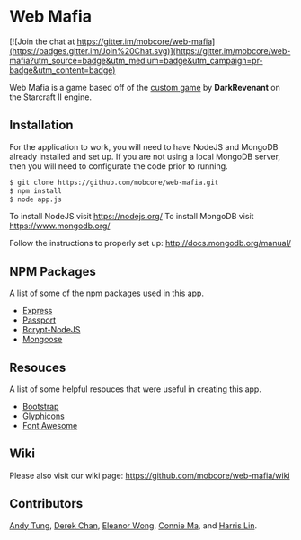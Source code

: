 # Web Mafia

[![Join the chat at https://gitter.im/mobcore/web-mafia](https://badges.gitter.im/Join%20Chat.svg)](https://gitter.im/mobcore/web-mafia?utm_source=badge&utm_medium=badge&utm_campaign=pr-badge&utm_content=badge)

 Web Mafia is a game based off of the [custom game](http://sc2mafia.wikia.com/wiki/StarCraft_II_Mafia_Wiki) by __DarkRevenant__ on the Starcraft II engine.

## Installation

For the application to work, you will need to have NodeJS and MongoDB already installed and set up. If you are not using a local MongoDB server, then you will need to configurate the code prior to running.

```bash
$ git clone https://github.com/mobcore/web-mafia.git
$ npm install
$ node app.js
```

To install NodeJS visit https://nodejs.org/
To install MongoDB visit https://www.mongodb.org/

Follow the instructions to properly set up: http://docs.mongodb.org/manual/

## NPM Packages
A list of some of the npm packages used in this app.
 - [Express](http://expressjs.com/)
 - [Passport](http://passportjs.org/)
 - [Bcrypt-NodeJS](https://www.npmjs.com/package/bcrypt-nodejs)
 - [Mongoose](http://mongoosejs.com/)

## Resouces
A list of some helpful resouces that were useful in creating this app.
 - [Bootstrap](http://getbootstrap.com/)
 - [Glyphicons](http://glyphicons.com/)
 - [Font Awesome](http://fortawesome.github.io/Font-Awesome/)

## Wiki
Please also visit our wiki page: https://github.com/mobcore/web-mafia/wiki

## Contributors
[Andy Tung](https://github.com/andyytung), [Derek Chan](https://github.com/dchanman), [Eleanor Wong](https://github.com/eleanorwong), [Connie Ma](https://github.com/maknoon), and [Harris Lin](https://github.com/HarrisLin).